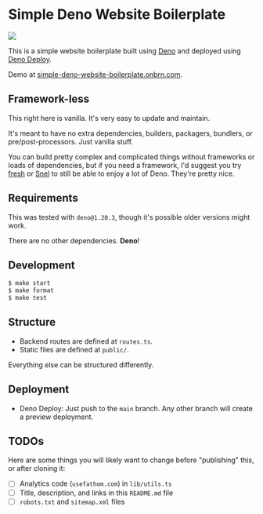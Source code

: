 # Simple Deno Website Boilerplate

[![](https://github.com/BrunoBernardino/deno-boilerplate-simple-website/workflows/Run%20Tests/badge.svg)](https://github.com/BrunoBernardino/deno-boilerplate-simple-website/actions?workflow=Run+Tests)

This is a simple website boilerplate built using [Deno](https://deno.land) and deployed using [Deno Deploy](https://deno.com/deploy).

Demo at [simple-deno-website-boilerplate.onbrn.com](https://simple-deno-website-boilerplate.onbrn.com).

## Framework-less

This right here is vanilla. It's very easy to update and maintain.

It's meant to have no extra dependencies, builders, packagers, bundlers, or pre/post-processors. Just vanilla stuff.

You can build pretty complex and complicated things without frameworks or loads of dependencies, but if you need a framework, I'd suggest you try [fresh](https://fresh.deno.dev/) or [Snel](https://crewdevio.mod.land/projects/Snel) to still be able to enjoy a lot of Deno. They're pretty nice.

## Requirements

This was tested with `deno@1.20.3`, though it's possible older versions might work.

There are no other dependencies. **Deno**!

## Development

```sh
$ make start
$ make format
$ make test
```

## Structure

- Backend routes are defined at `routes.ts`.
- Static files are defined at `public/`.

Everything else can be structured differently.

## Deployment

- Deno Deploy: Just push to the `main` branch. Any other branch will create a preview deployment.

## TODOs

Here are some things you will likely want to change before "publishing" this, or after cloning it:

- [ ] Analytics code (`usefathom.com`) in `lib/utils.ts`
- [ ] Title, description, and links in this `README.md` file
- [ ] `robots.txt` and `sitemap.xml` files
